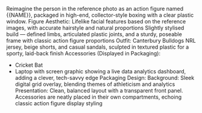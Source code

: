 Reimagine the person in the reference photo as an action figure named {{NAME}}, packaged in high-end, collector-style boxing with a clear plastic window.
Figure Aesthetic:
Lifelike facial features based on the reference images, with accurate hairstyle and natural proportions
Slightly stylised build — defined limbs, articulated plastic joints, and a sturdy, poseable frame with classic action figure proportions
Outfit: Canterbury Bulldogs NRL jersey, beige shorts, and casual sandals, sculpted in textured plastic for a sporty, laid-back finish
Accessories (Displayed in Packaging):
- Cricket Bat
- Laptop with screen graphic showing a live data analytics dashboard, adding a clever, tech-savvy edge
Packaging Design:
Background: Sleek digital grid overlay, blending themes of athleticism and analytics
Presentation: Clean, balanced layout with a transparent front panel. Accessories are neatly placed in their own compartments, echoing classic action figure display styling
